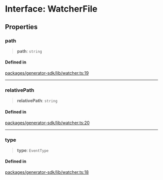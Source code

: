 # Interface: WatcherFile

## Properties

### path

> **path**: `string`

#### Defined in

[packages/generator-sdk/lib/watcher.ts:19](https://github.com/andreisergiu98/baeta/blob/e352a1ec749c5b23df693f5f8373ac0b75347349/packages/generator-sdk/lib/watcher.ts#L19)

***

### relativePath

> **relativePath**: `string`

#### Defined in

[packages/generator-sdk/lib/watcher.ts:20](https://github.com/andreisergiu98/baeta/blob/e352a1ec749c5b23df693f5f8373ac0b75347349/packages/generator-sdk/lib/watcher.ts#L20)

***

### type

> **type**: `EventType`

#### Defined in

[packages/generator-sdk/lib/watcher.ts:18](https://github.com/andreisergiu98/baeta/blob/e352a1ec749c5b23df693f5f8373ac0b75347349/packages/generator-sdk/lib/watcher.ts#L18)
